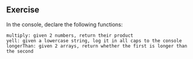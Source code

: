 ## Exercise

In the console, declare the following functions:

    multiply: given 2 numbers, return their product
    yell: given a lowercase string, log it in all caps to the console
    longerThan: given 2 arrays, return whether the first is longer than the second
